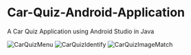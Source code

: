 # Car-Quiz-Android-Application
A Car Quiz Application using Android Studio in Java

![CarQuizMenu](https://user-images.githubusercontent.com/66962321/183145788-76a8ed57-020a-4020-86f0-eb4efc4f2c35.png)
![CarQuizIdentify](https://user-images.githubusercontent.com/66962321/183144891-438c953a-0e12-4a14-8b7f-fe7af5c8582d.png)
![CarQuizImageMatch](https://user-images.githubusercontent.com/66962321/183144896-bbb4c3a0-9f1d-4079-9ad8-f0b6fa18c760.png)

